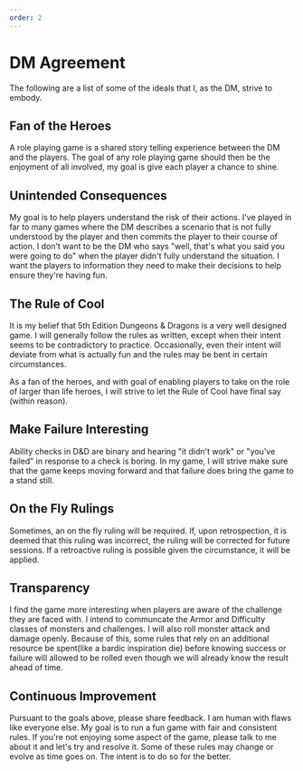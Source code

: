 ```yaml
---
order: 2
---
```


# DM Agreement

The following are a list of some of the ideals that I, as the DM, strive to embody.

## Fan of the Heroes

A role playing game is a shared story telling experience between the DM and the players. The goal of any role playing game should then be the enjoyment of all involved, my goal is give each player a chance to shine.

## Unintended Consequences

My goal is to help players understand the risk of their actions. I've played in far to many games where the DM describes a scenario that is not fully understood by the player and then commits the player to their course of action. I don't want to be the DM who says "well, that's what you said you were going to do" when the player didn't fully understand the situation. I want the players to information they need to make their decisions to help ensure they're having fun.

## The Rule of Cool

It is my belief that 5th Edition Dungeons & Dragons is a very well designed game. I will generally follow the rules as written, except when their intent seems to be contradictory to practice. Occasionally, even their intent will deviate from what is actually fun and the rules may be bent in certain circumstances.

As a fan of the heroes, and with goal of enabling players to take on the role of larger than life heroes, I will strive to let the Rule of Cool have final say (within reason).

## Make Failure Interesting

Ability checks in D&D are binary and hearing "it didn't work" or "you've failed" in response to a check is boring. In my game, I will strive make sure that the game keeps moving forward and that failure does bring the game to a stand still.

## On the Fly Rulings

Sometimes, an on the fly ruling will be required. If, upon retrospection, it is deemed that this ruling was incorrect, the ruling will be corrected for future sessions. If a retroactive ruling is possible given the circumstance, it will be applied.

## Transparency

I find the game more interesting when players are aware of the challenge they are faced with. I intend to communcate the Armor and Difficulty classes of monsters and challenges. I will also roll monster attack and damage openly. Because of this, some rules that rely on an additional resource be spent(like a bardic inspiration die) before knowing success or failure will allowed to be rolled even though we will already know the result ahead of time.

## Continuous Improvement

Pursuant to the goals above, please share feedback. I am human with flaws like everyone else. My goal is to run a fun game with fair and consistent rules. If you're not enjoying some aspect of the game, please talk to me about it and let's try and resolve it. Some of these rules may change or evolve as time goes on. The intent is to do so for the better.
